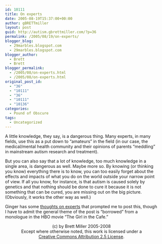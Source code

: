 ```yaml
---
id: 10111
title: On experts
date: 2005-08-19T15:37:00+00:00
author: gBRETTmiller
layout: post
guid: http://autism.gbrettmiller.com/?p=36
permalink: /2005/08/19/on-experts/
blogger_blog:
  - 29marbles.blogspot.com
  - 29marbles.blogspot.com
blogger_author:
  - Brett
  - Brett
blogger_permalink:
  - /2005/08/on-experts.html
  - /2005/08/on-experts.html
original_post_id:
  - "36"
  - "10111"
  - "36"
  - "10111"
  - "10136"
categories:
  - Pound of Obscure
tags:
  - Uncategorized
---
```

A little knowledge, they say, is a dangerous thing. Many experts, in many fields, use this as a put down to &#8220;amateurs&#8221; in the field (in our case, the medical/mental health community and their opinions of parents &#8220;meddling&#8221; in mainstream autism research and treatment). 

But you can also say that a lot of knowledge, too much knowledge in a single area, is dangerous as well. Maybe more so. By knowing (or thinking you know) everything there is to know, you can too easily forget about the effects and impacts of what you do on the world outside your narrow point of view. If all you know, for instance, is that autism is caused solely by genetics and that nothing should be done to cure it because it is not something that can be cured, you are missing out on the big picture. (Obviously, it works the other way as well.)

Ginger has some [thoughts on experts](http://adventuresinautism.blogspot.com/2005/08/experts-suck.html) that prompted me to post this, though I have to admit the general theme of the post is &#8220;borrowed&#8221; from a monologue in the HBO movie &#8220;The Girl in the Cafe.&#8221;

<div class="blogger-post-footer">
  <p align="center">
    (c) by Brett Miller 2005-2008<br /> Except where otherwise noted, this work is licensed under a<br /> <a href="http://creativecommons.org/licenses/by/2.5/" rel="license">Creative Commons Attribution 2.5 License</a>.
  </p>
</div>